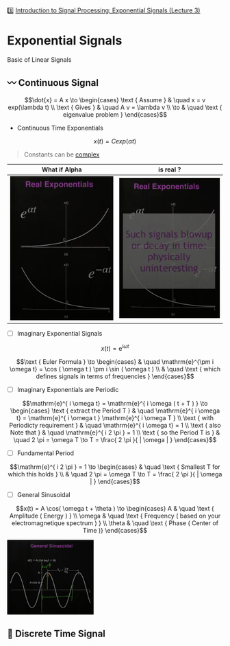 :three: [Introduction to Signal Processing: Exponential Signals (Lecture 3)](https://youtu.be/B6GPKiRHnsk)


# Exponential Signals


Basic of Linear Signals

## :wavy_dash: Continuous Signal

```math
\dot{x} = A x \to
  \begin{cases}
    \text { Assume }  & \quad x = v exp(\lambda t) \\
    \text { Gives  }  & \quad A v = \lambda v \\
    \to               & \quad \text { eigenvalue problem  }
  \end{cases}
```


* Continuous Time Exponentials

```math
x(t) = C exp(\alpha t)
```

> Constants can be [complex](https://en.wikipedia.org/wiki/Complex_number)


| What if Alpha | is real ?  |
|-------------------------------|------------------------------------------------|
| <img src=images/exponential-sequence.png width='' height='' > </img> | <img src=images/exponential-sequence-blow.png width='' height='' > </img>  |

- [ ] Imaginary Exponential Signals

```math
x(t) = \mathrm{e}^{i \omega t}
```

```math
\text { Euler Formula } \to
  \begin{cases}
    & \quad \mathrm{e}^{\pm i \omega t} = \cos ( \omega t ) \pm i \sin ( \omega t ) \\
    & \quad \text { which defines signals in terms of frequencies }
  \end{cases}
```

- [ ] Imaginary Exponentials are Periodic

```math
\mathrm{e}^{ i \omega t} = \mathrm{e}^{ i \omega ( t + T ) } \to
  \begin{cases}
    \text { extract the Period T }         & \quad \mathrm{e}^{ i \omega t} = \mathrm{e}^{ i \omega t } \mathrm{e}^{ i \omega T }  \\
    \text { with Periodicty requirement }  & \quad \mathrm{e}^{ i \omega t} = 1                                                    \\
    \text { also Note that }               & \quad \mathrm{e}^{ i 2 \pi } = 1                                                      \\
    \text { so the Period T is }           & \quad 2 \pi = \omega T \to T = \frac{ 2 \pi }{ | \omega | }                           
  \end{cases}
```

- [ ] Fundamental Period

```math
\mathrm{e}^{ i 2 \pi } = 1 \to
  \begin{cases}
   & \quad \text { Smallest T for which this holds } \\
   & \quad 2 \pi = \omega T \to T = \frac{ 2 \pi }{ | \omega | }
  \end{cases}
```

- [ ] General Sinusoidal

```math
x(t) = A \cos( \omega t + \theta ) \to
  \begin{cases}
    A      & \quad \text { Amplitude ( Energy ) } \\
    \omega & \quad \text { Frequency ( based on your electromagnetique spectrum ) } \\
    \theta & \quad \text { Phase ( Center of Time )}
  \end{cases}
```

<img src=images/general-sinusoidal-graph.png width='40%' height='40%' > </img>

## :signal_strength: Discrete Time Signal

